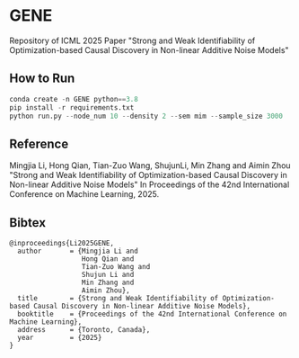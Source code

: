 # GENE
Repository of ICML 2025 Paper "Strong and Weak Identifiability of Optimization-based Causal Discovery in Non-linear Additive Noise Models"

## How to Run
```python
conda create -n GENE python==3.8
pip install -r requirements.txt
python run.py --node_num 10 --density 2 --sem mim --sample_size 3000
```

## Reference
Mingjia Li, Hong Qian, Tian-Zuo Wang, ShujunLi, Min Zhang and Aimin Zhou "Strong and Weak Identifiability of Optimization-based Causal Discovery in Non-linear Additive Noise Models" In Proceedings of the 42nd International Conference on Machine Learning, 2025.

## Bibtex
```
@inproceedings{Li2025GENE,
  author       = {Mingjia Li and
                  Hong Qian and
                  Tian-Zuo Wang and
                  Shujun Li and
                  Min Zhang and
                  Aimin Zhou},
  title        = {Strong and Weak Identifiability of Optimization-based Causal Discovery in Non-linear Additive Noise Models},
  booktitle    = {Proceedings of the 42nd International Conference on Machine Learning},
  address      = {Toronto, Canada},
  year         = {2025}
}
```
